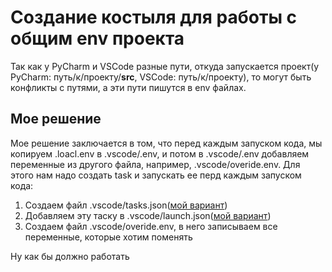# Создание костыля для работы с общим env проекта
Так как у PyCharm и VSCode разные пути, откуда запускается проект(у PyCharm: путь/к/проекту/__src__, VSCode: путь/к/проекту), то могут быть конфликты с путями, а эти пути пишутся в env файлах.
## Мое решение
Мое решение заключается в том, что перед каждым запуском кода, мы копируем .loacl.env в .vscode/.env, и потом в .vscode/.env добавляем переменные из другого файла, например, .vscode/overide.env.
Для этого нам надо создать task и запускать ее перд каждым запуском кода:
1. Создаем файл .vscode/tasks.json([мой вариант](./tasks.json))
2. Добавляем эту таску в .vscode/launch.json([мой вариант](./launch.json))
3. Создаем файл .vscode/overide.env, в него записываем все переменные, которые хотим поменять

Ну как бы должно работать
